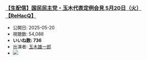 ### [【生配信】国民民主党・玉木代表定例会見 5月20日（火）【ReHacQ】](https://www.youtube.com/watch?v=ALbaHprLnos)
-   公開日: 2025-05-20
-   視聴数: 54,088
-   **いいね数: 736**
-   出演者: [玉木雄一郎](/rehacq_fan/people/玉木雄一郎 "wikilink")
- [![](https://img.youtube.com/vi/ALbaHprLnos/hqdefault.jpg)](https://www.youtube.com/watch?v=ALbaHprLnos)

